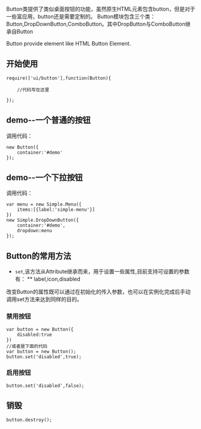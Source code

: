 ﻿<div class="description">
	Button类提供了类似桌面按钮的功能，虽然原生HTML元素包含button，但是对于一些富应用，button还是需要定制的。
	Button模块包含三个类：Button,DropDownButton,ComboButton。其中DropButton与ComboButton继承自Button
</div>

Button provide element like HTML Button Element.

## 开始使用
	
	require(['ui/button'],function(Button){
		
		//代码写在这里
		
	});

## demo--一个普通的按钮

<div class="demo" id="demo">
	
</div>

调用代码：
	
	new Button({
		container:'#demo'
	});
	
## demo--一个下拉按钮

<div class="demo" id="demo2">
	
</div>

调用代码：
	
	var menu = new Simple.Menu({
		items:[{label:'simple-menu'}]
	})
	new Simple.DropDownButton({
		container:'#demo',
		dropdown:menu
	});
	
## Button的常用方法

* `set`,该方法从Attribute继承而来，用于设置一些属性,目前支持可设置的参数有：
** label,icon,disabled

改变Button的属性既可以通过在初始化的传入参数，也可以在实例化完成后手动调用set方法来达到同样的目的。

### 禁用按钮
	
	var button = new Button({
		disabled:true
	})
	//或者是下面的代码
	var button = new Button();
	button.set('disabled',true);
	
### 启用按钮

	button.set('disabled',false);

## 销毁

	button.destroy();

<script src="http://simpleui.org/demo/button.js">

</script>

	
	
	
	



